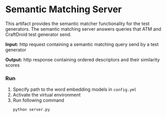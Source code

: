# Semantic Matching Server

This artifact provides the semantic matcher functionality for the test generators. 
The semantic matching server answers queries that ATM and CraftDroid test generator send.

**Input:** http request containing a semantic matching query send by a test generator

**Output:** http response containing ordered descriptors and their similarity scores


### Run
1. Specify path to the word embedding models in `config.yml`
1. Activate the virtual environment
1. Run following command
    ````
    python server.py
    ````

